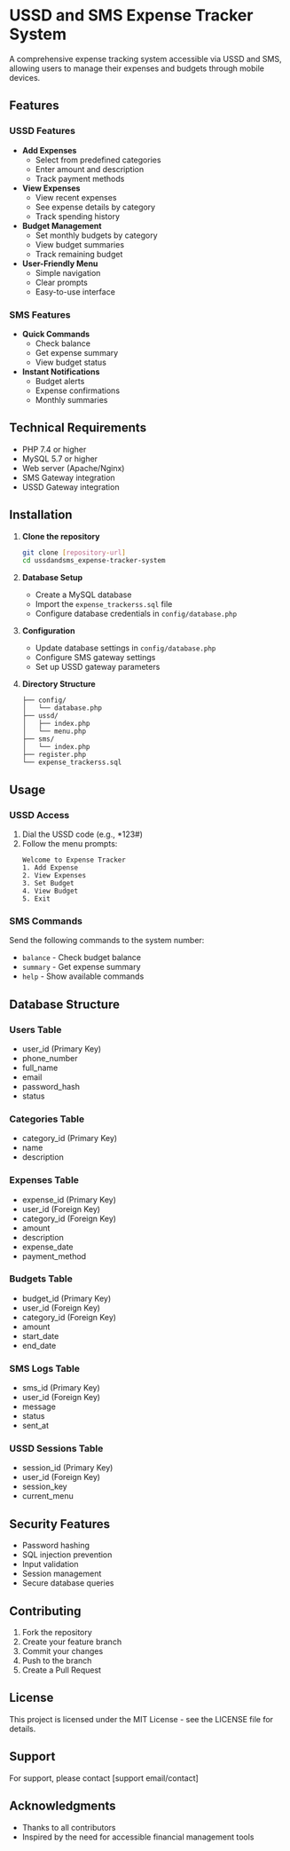 # USSD and SMS Expense Tracker System

A comprehensive expense tracking system accessible via USSD and SMS, allowing users to manage their expenses and budgets through mobile devices.

## Features

### USSD Features
- **Add Expenses**
  - Select from predefined categories
  - Enter amount and description
  - Track payment methods
- **View Expenses**
  - View recent expenses
  - See expense details by category
  - Track spending history
- **Budget Management**
  - Set monthly budgets by category
  - View budget summaries
  - Track remaining budget
- **User-Friendly Menu**
  - Simple navigation
  - Clear prompts
  - Easy-to-use interface

### SMS Features
- **Quick Commands**
  - Check balance
  - Get expense summary
  - View budget status
- **Instant Notifications**
  - Budget alerts
  - Expense confirmations
  - Monthly summaries

## Technical Requirements

- PHP 7.4 or higher
- MySQL 5.7 or higher
- Web server (Apache/Nginx)
- SMS Gateway integration
- USSD Gateway integration

## Installation

1. **Clone the repository**
   ```bash
   git clone [repository-url]
   cd ussdandsms_expense-tracker-system
   ```

2. **Database Setup**
   - Create a MySQL database
   - Import the `expense_trackerss.sql` file
   - Configure database credentials in `config/database.php`

3. **Configuration**
   - Update database settings in `config/database.php`
   - Configure SMS gateway settings
   - Set up USSD gateway parameters

4. **Directory Structure**
   ```
   ├── config/
   │   └── database.php
   ├── ussd/
   │   ├── index.php
   │   └── menu.php
   ├── sms/
   │   └── index.php
   ├── register.php
   └── expense_trackerss.sql
   ```

## Usage

### USSD Access
1. Dial the USSD code (e.g., *123#)
2. Follow the menu prompts:
   ```
   Welcome to Expense Tracker
   1. Add Expense
   2. View Expenses
   3. Set Budget
   4. View Budget
   5. Exit
   ```

### SMS Commands
Send the following commands to the system number:
- `balance` - Check budget balance
- `summary` - Get expense summary
- `help` - Show available commands

## Database Structure

### Users Table
- user_id (Primary Key)
- phone_number
- full_name
- email
- password_hash
- status

### Categories Table
- category_id (Primary Key)
- name
- description

### Expenses Table
- expense_id (Primary Key)
- user_id (Foreign Key)
- category_id (Foreign Key)
- amount
- description
- expense_date
- payment_method

### Budgets Table
- budget_id (Primary Key)
- user_id (Foreign Key)
- category_id (Foreign Key)
- amount
- start_date
- end_date

### SMS Logs Table
- sms_id (Primary Key)
- user_id (Foreign Key)
- message
- status
- sent_at

### USSD Sessions Table
- session_id (Primary Key)
- user_id (Foreign Key)
- session_key
- current_menu

## Security Features

- Password hashing
- SQL injection prevention
- Input validation
- Session management
- Secure database queries

## Contributing

1. Fork the repository
2. Create your feature branch
3. Commit your changes
4. Push to the branch
5. Create a Pull Request

## License

This project is licensed under the MIT License - see the LICENSE file for details.

## Support

For support, please contact [support email/contact]

## Acknowledgments

- Thanks to all contributors
- Inspired by the need for accessible financial management tools 